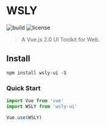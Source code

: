 # WSLY

![build](https://img.shields.io/badge/build-building-yellow.svg) ![license](https://img.shields.io/packagist/l/doctrine/orm.svg)
> A Vue.js 2.0 UI Toolkit for Web.

## Install

```shell
npm install wsly-ui -S
```

### Quick Start

```js
import Vue from 'vue'
import WSLY from 'wsly-ui'

Vue.use(WSLY)
```
